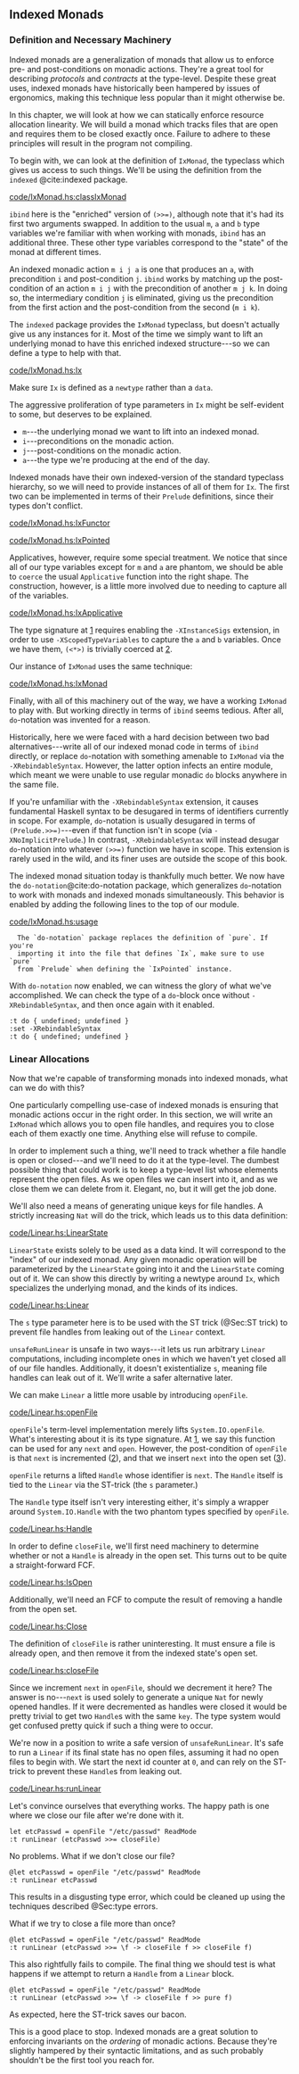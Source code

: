 ## Indexed Monads

### Definition and Necessary Machinery

Indexed monads are a generalization of monads that allow us to enforce pre- and
post-conditions on monadic actions. They're a great tool for describing
*protocols* and *contracts* at the type-level. Despite these great uses, indexed
monads have historically been hampered by issues of ergonomics, making this
technique less popular than it might otherwise be.

In this chapter, we will look at how we can statically enforce resource
allocation linearity. We will build a monad which tracks files that are open and
requires them to be closed exactly once. Failure to adhere to these principles
will result in the program not compiling.

To begin with, we can look at the definition of `IxMonad`, the typeclass which
gives us access to such things. We'll be using the definition from the `indexed`
@cite:indexed package.

[code/IxMonad.hs:classIxMonad](Snip)

`ibind` here is the "enriched" version of `(>>=)`, although note that it's had
its first two arguments swapped. In addition to the usual `m`, `a` and `b` type
variables we're familiar with when working with monads, `ibind` has an
additional three. These other type variables correspond to the "state" of the
monad at different times.

An indexed monadic action `m i j a` is one that produces an `a`, with
precondition `i` and post-condition `j`. `ibind` works by matching up the
post-condition of an action `m i j` with the precondition of another `m j k`. In
doing so, the intermediary condition `j` is eliminated, giving us the
precondition from the first action and the post-condition from the second (`m i
k`).

The `indexed` package provides the `IxMonad` typeclass, but doesn't actually
give us any instances for it. Most of the time we simply want to lift an
underlying monad to have this enriched indexed structure---so we can define a
type to help with that.

[code/IxMonad.hs:Ix](Snip)

Make sure `Ix` is defined as a `newtype` rather than a `data`.

The aggressive proliferation of type parameters in `Ix` might be self-evident to
some, but deserves to be explained.

* `m`---the underlying monad we want to lift into an indexed monad.
* `i`---preconditions on the monadic action.
* `j`---post-conditions on the monadic action.
* `a`---the type we're producing at the end of the day.

Indexed monads have their own indexed-version of the standard typeclass
hierarchy, so we will need to provide instances of all of them for `Ix`. The
first two can be implemented in terms of their `Prelude` definitions, since
their types don't conflict.

[code/IxMonad.hs:IxFunctor](Snip)

[code/IxMonad.hs:IxPointed](Snip)

Applicatives, however, require some special treatment. We notice that since all
of our type variables except for `m` and `a` are phantom, we should be able to
`coerce` the usual `Applicative` function into the right shape.  The
construction, however, is a little more involved due to needing to capture all
of the variables.

[code/IxMonad.hs:IxApplicative](Snip)

The type signature at [1](Ann) requires enabling the `-XInstanceSigs` extension,
in order to use `-XScopedTypeVariables` to capture the `a` and `b` variables.
Once we have them, `(<*>)` is trivially coerced at [2](Ann).

Our instance of `IxMonad` uses the same technique:

[code/IxMonad.hs:IxMonad](Snip)

Finally, with all of this machinery out of the way, we have a working `IxMonad`
to play with. But working directly in terms of `ibind` seems tedious. After all,
`do`-notation was invented for a reason.

Historically, here we were faced with a hard decision between two bad
alternatives---write all of our indexed monad code in terms of `ibind` directly,
or replace `do`-notation with something amenable to `IxMonad` via the
`-XRebindableSyntax`. However, the latter option infects an entire module, which
meant we were unable to use regular monadic `do` blocks anywhere in the same
file.

If you're unfamiliar with the `-XRebindableSyntax` extension, it causes
fundamental Haskell syntax to be desugared in terms of identifiers currently in
scope. For example, `do`-notation is usually desugared in terms of
`(Prelude.>>=)`---even if that function isn't in scope (via
`-XNoImplicitPrelude`.) In contrast, `-XRebindableSyntax` will instead desugar
`do`-notation into whatever `(>>=)` function we have in scope.  This extension
is rarely used in the wild, and its finer uses are outside the scope of this
book.

The indexed monad situation today is thankfully much better. We now have the
`do-notation`@cite:do-notation package, which generalizes `do`-notation to work
with monads and indexed monads simultaneously. This behavior is enabled by
adding the following lines to the top of our module.

[code/IxMonad.hs:usage](Snip)

```warning
  The `do-notation` package replaces the definition of `pure`. If you're
  importing it into the file that defines `Ix`, make sure to use `pure`
  from `Prelude` when defining the `IxPointed` instance.
```

With `do-notation` now enabled, we can witness the glory of what we've
accomplished. We can check the type of a `do`-block once without
`-XRebindableSyntax`, and then once again with it enabled.

```{ghci=code/Linear.hs}
:t do { undefined; undefined }
:set -XRebindableSyntax
:t do { undefined; undefined }
```


### Linear Allocations

Now that we're capable of transforming monads into indexed monads, what can we
do with this?

One particularly compelling use-case of indexed monads is ensuring that monadic
actions occur in the right order. In this section, we will write an `IxMonad`
which allows you to open file handles, and requires you to close each of them
exactly one time. Anything else will refuse to compile.

In order to implement such a thing, we'll need to track whether a file handle is
open or closed---and we'll need to do it at the type-level. The dumbest possible
thing that could work is to keep a type-level list whose elements represent the
open files. As we open files we can insert into it, and as we close them we can
delete from it. Elegant, no, but it will get the job done.

We'll also need a means of generating unique keys for file handles. A strictly
increasing `Nat` will do the trick, which leads us to this data definition:

[code/Linear.hs:LinearState](Snip)

`LinearState` exists solely to be used as a data kind. It will correspond to the
"index" of our indexed monad. Any given monadic operation will be parameterized
by the `LinearState` going into it and the `LinearState` coming out of it. We
can show this directly by writing a newtype around `Ix`, which specializes the
underlying monad, and the kinds of its indices.

[code/Linear.hs:Linear](Snip)

The `s` type parameter here is to be used with the ST trick (@Sec:ST trick) to
prevent file handles from leaking out of the `Linear` context.

`unsafeRunLinear` is unsafe in two ways---it lets us run arbitrary `Linear`
computations, including incomplete ones in which we haven't yet closed all of
our file handles. Additionally, it doesn't existentialize `s`, meaning file
handles can leak out of it. We'll write a safer alternative later.

We can make `Linear` a little more usable by introducing `openFile`.

[code/Linear.hs:openFile](Snip)

`openFile`'s term-level implementation merely lifts `System.IO.openFile`.
What's interesting about it is its type signature. At [1](Ann), we say this
function can be used for any `next` and `open`. However, the post-condition of
`openFile` is that `next` is incremented ([2](Ann)), and that we insert `next`
into the open set ([3](Ann)).

`openFile` returns a lifted `Handle` whose identifier is `next`. The `Handle`
itself is tied to the `Linear` via the ST-trick (the `s` parameter.)

The `Handle` type itself isn't very interesting either, it's simply a wrapper
around `System.IO.Handle` with the two phantom types specified by `openFile`.

[code/Linear.hs:Handle](Snip)

In order to define `closeFile`, we'll first need machinery to determine whether
or not a `Handle` is already in the open set. This turns out to be quite a
straight-forward FCF.

[code/Linear.hs:IsOpen](Snip)

Additionally, we'll need an FCF to compute the result of removing a handle from
the open set.

[code/Linear.hs:Close](Snip)

The definition of `closeFile` is rather uninteresting. It must ensure a file is
already open, and then remove it from the indexed state's open set.

[code/Linear.hs:closeFile](Snip)

Since we increment `next` in `openFile`, should we decrement it here? The answer
is no---`next` is used solely to generate a unique `Nat` for newly opened
handles. If it were decremented as handles were closed it would be pretty
trivial to get two `Handle`s with the same `key`. The type system would get
confused pretty quick if such a thing were to occur.

We're now in a position to write a safe version of `unsafeRunLinear`. It's safe
to run a `Linear` if its final state has no open files, assuming it had no open
files to begin with. We start the next id counter at `0`, and can rely on the
ST-trick to prevent these `Handle`s from leaking out.

[code/Linear.hs:runLinear](Snip)

Let's convince ourselves that everything works. The happy path is one where we
close our file after we're done with it.

```{ghci=code/Linear.hs}
let etcPasswd = openFile "/etc/passwd" ReadMode
:t runLinear (etcPasswd >>= closeFile)
```

No problems. What if we don't close our file?

```{ghci=code/Linear.hs}
@let etcPasswd = openFile "/etc/passwd" ReadMode
:t runLinear etcPasswd
```

This results in a disgusting type error, which could be cleaned up using the
techniques described @Sec:type errors.

What if we try to close a file more than once?

```{ghci=code/Linear.hs}
@let etcPasswd = openFile "/etc/passwd" ReadMode
:t runLinear (etcPasswd >>= \f -> closeFile f >> closeFile f)
```

This also rightfully fails to compile. The final thing we should test is what
happens if we attempt to return a `Handle` from a `Linear` block.

```{ghci=code/Linear.hs}
@let etcPasswd = openFile "/etc/passwd" ReadMode
:t runLinear (etcPasswd >>= \f -> closeFile f >> pure f)
```

As expected, here the ST-trick saves our bacon.

This is a good place to stop. Indexed monads are a great solution to enforcing
invariants on the *ordering* of monadic actions. Because they're slightly
hampered by their syntactic limitations, and as such probably shouldn't be the
first tool you reach for.

